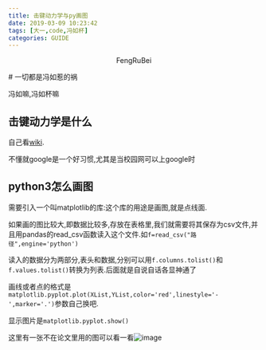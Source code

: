 ```yaml
---
title: 击键动力学与py画图
date: 2019-03-09 10:23:42
tags: [大一,code,冯如杯]
categories: GUIDE
---
```

<p align = "center">FengRuBei</p>
<!--more-->
# 一切都是冯如惹的祸

冯如嘛,冯如杯嘛

## 击键动力学是什么

自己看[wiki](https://en.wikipedia.org/wiki/Keystroke_dynamics).

不懂就google是一个好习惯,尤其是当校园网可以上google时

## python3怎么画图

需要引入一个叫matplotlib的库:这个库的用途是画图,就是点线面.

如果画的图比较大,即数据比较多,存放在表格里,我们就需要将其保存为csv文件,并且用pandas的read_csv函数读入这个文件.如`f=read_csv("路径",engine='python')`

读入的数据分为两部分,表头和数据,分别可以用`f.columns.tolist()`和`f.values.tolist()`转换为列表.后面就是自说自话各显神通了

画线或者点的格式是`matplotlib.pyplot.plot(XList,YList,color='red',linestyle='-',marker='.')`参数自己换吧.

显示图片是`matplotlib.pyplot.show()`

这里有一张不在论文里用的图可以看一看![image](test.png)
